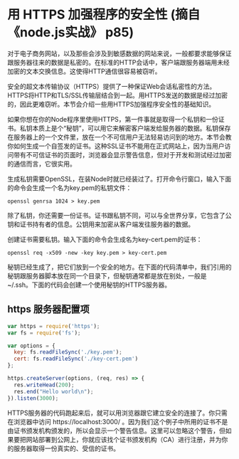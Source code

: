 # 用 HTTPS 加强程序的安全性 (摘自《node.js实战》 p85)

对于电子商务网站，以及那些会涉及到敏感数据的网站来说，一般都要求能够保证跟服务器往来的数据是私密的。在标准的HTTP会话中，客户端跟服务器端用未经加密的文本交换信息。这使得HTTP通信很容易被窃听。

安全的超文本传输协议（HTTPS）提供了一种保证Web会话私密性的方法。HTTPS将HTTP和TLS/SSL传输层结合到一起。用HTTPS发送的数据是经过加密的，因此更难窃听。本节会介绍一些用HTTPS加强程序安全性的基础知识。

如果你想在你的Node程序里使用HTTPS，第一件事就是取得一个私钥和一份证书。私钥本质上是个“秘钥”，可以用它来解密客户端发给服务器的数据。私钥保存在服务器上的一个文件里，放在一个不可信用户无法轻易访问到的地方。本节会教你如何生成一个自签发的证书。这种SSL证书不能用在正式网站上，因为当用户访问带有不可信证书的页面时，浏览器会显示警告信息，但对于开发和测试经过加密的通信而言，它很实用。

生成私钥需要OpenSSL，在装Node时就已经装过了。打开命令行窗口，输入下面的命令会生成一个名为key.pem的私钥文件：

```
openssl genrsa 1024 > key.pem
```

除了私钥，你还需要一份证书。证书跟私钥不同，可以与全世界分享，它包含了公钥和证书持有者的信息。公钥用来加密从客户端发往服务器的数据。

创建证书需要私钥。输入下面的命令会生成名为key-cert.pem的证书：

```
openssl req -x509 -new -key key.pem > key-cert.pem
```

秘钥已经生成了，把它们放到一个安全的地方。在下面的代码清单中，我们引用的秘钥跟服务器脚本放在同一个目录下，但秘钥通常都是放在别处，一般是 ~/.ssh。下面的代码会创建一个使用秘钥的HTTPS服务器。


## https 服务器配置项

``` js
var https = require('https');
var fs = require('fs');

var options = {
  key: fs.readFileSync('./key.pem');
  cert: fs.readFileSync('./key-cert.pem')
};

https.createServer(options, (req, res) => {
  res.writeHead(200);
  res.end("Hello world\n");
}).listen(3000);
```

HTTPS服务器的代码跑起来后，就可以用浏览器跟它建立安全的连接了。你只需在浏览器中访问 https://localhost:3000/ 。因为我们这个例子中所用的证书不是由证书颁发机构颁发的，所以会显示一个警告信息。这里可以忽略这个警告，但如果要把网站部署到公网上，你就应该找个证书颁发机构（CA）进行注册，并为你的服务器取得一份真实的、受信的证书。
